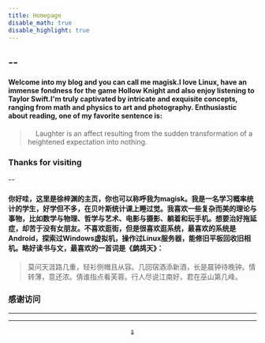 ```yaml
---
title: Homepage
disable_math: true
disable_highlight: true
---
```


--
--

#### Welcome into my blog and you can call me magisk.I love Linux, have an immense fondness for the game Hollow Knight and also enjoy listening to Taylor Swift.I'm truly captivated by intricate and exquisite concepts, ranging from math and physics to art and photography. Enthusiastic about reading, one of my favorite sentence is:

>     Laughter is an affect resulting from the sudden transformation of a heightened expectation into nothing.
### Thanks for visiting

--

#### 你好哇，这里是徐梓渊的主页，你也可以称呼我为magisk。我是一名学习概率统计的学生，好学但不多，在贝叶斯统计课上睡过觉。我喜欢一些复杂而美的理论与事物，比如数学与物理、哲学与艺术、电影与摄影、躺着和玩手机。想要治好拖延症，却苦于没有女朋友。不喜欢逛街，但是很喜欢逛系统，最喜欢的系统是Android，探索过Windows虚拟机，操作过Linux服务器，能修旧平板回收旧相机。略好读书与文，最喜欢的一首词是《鹧鸪天》：

> 莫问天涯路几重，轻衫侧帽且从容。几回宿酒添新酒，长是晨钟待晚钟。情转薄，意还浓。倩谁指点看芙蓉。行人尽说江南好，君在巫山第几峰。

### 感谢访问

-------
-------

$$\Downarrow$$
